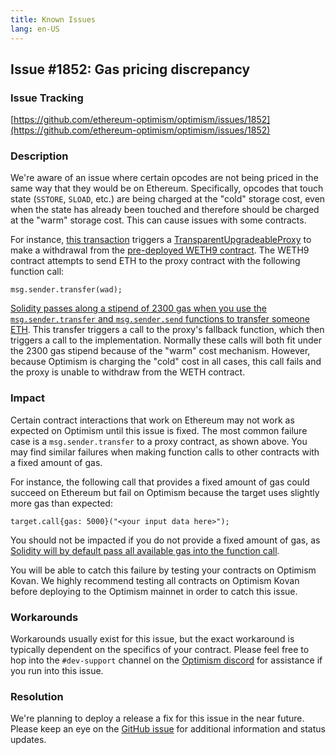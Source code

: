 ```yaml
---
title: Known Issues
lang: en-US
---
```


## Issue #1852: Gas pricing discrepancy

### Issue Tracking

[https://github.com/ethereum-optimism/optimism/issues/1852](https://github.com/ethereum-optimism/optimism/issues/1852)

### Description

We're aware of an issue where certain opcodes are not being priced in the same way that they would be on Ethereum.
Specifically, opcodes that touch state (`SSTORE`, `SLOAD`, etc.) are being charged at the "cold" storage cost, even when the state has already been touched and therefore should be charged at the "warm" storage cost.
This can cause issues with some contracts.

For instance, [this transaction](https://optimistic.etherscan.io/tx/0x78c0f12607654237538599885a0c9c000dddfbacab3357687ccff7c69def1acc) triggers a [TransparentUpgradeableProxy](https://optimistic.etherscan.io/address/0xaf41a65f786339e7911f4acdad6bd49426f2dc6b#code) to make a withdrawal from the [pre-deployed WETH9 contract](https://optimistic.etherscan.io/address/0x4200000000000000000000000000000000000006#code).
The WETH9 contract attempts to send ETH to the proxy contract with the following function call:

```solidity
msg.sender.transfer(wad);
```

[Solidity passes along a stipend of 2300 gas when you use the `msg.sender.transfer` and `msg.sender.send` functions to transfer someone ETH](https://docs.soliditylang.org/en/v0.8.10/security-considerations.html?highlight=transfer#sending-and-receiving-ether).
This transfer triggers a call to the proxy's fallback function, which then triggers a call to the implementation.
Normally these calls will both fit under the 2300 gas stipend because of the "warm" cost mechanism.
However, because Optimism is charging the "cold" cost in all cases, this call fails and the proxy is unable to withdraw from the WETH contract.

### Impact

Certain contract interactions that work on Ethereum may not work as expected on Optimism until this issue is fixed.
The most common failure case is a `msg.sender.transfer` to a proxy contract, as shown above.
You may find similar failures when making function calls to other contracts with a fixed amount of gas.

For instance, the following call that provides a fixed amount of gas could succeed on Ethereum but fail on Optimism because the target uses slightly more gas than expected:

```solidity
target.call{gas: 5000}("<your input data here>");
```

You should not be impacted if you do not provide a fixed amount of gas, as [Solidity will by default pass all available gas into the function call](https://docs.soliditylang.org/en/v0.8.10/units-and-global-variables.html#members-of-address-types).

You will be able to catch this failure by testing your contracts on Optimism Kovan.
We highly recommend testing all contracts on Optimism Kovan before deploying to the Optimism mainnet in order to catch this issue.

### Workarounds

Workarounds usually exist for this issue, but the exact workaround is typically dependent on the specifics of your contract.
Please feel free to hop into the `#dev-support` channel on the [Optimism discord](https://discord-gateway.optimism.io) for assistance if you run into this issue.

### Resolution

We're planning to deploy a release a fix for this issue in the near future.
Please keep an eye on the [GitHub issue](https://github.com/ethereum-optimism/optimism/issues/1852) for additional information and status updates.
